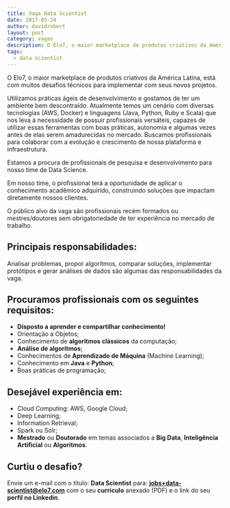 ```yaml
---
title: Vaga Data Scientist
date: 2017-05-24
author: davidrobert
layout: post
category: vagas
description: O Elo7, o maior marketplace de produtos criativos da América Latina, está com muitos desafios técnicos para implementar com seus novos projetos. Temos a seguinte vaga para o time da engenharia...
tags:
  - data scientist
---
```


O Elo7, o maior marketplace de produtos criativos da América Latina, está com muitos desafios técnicos para implementar com seus novos projetos.

Utilizamos práticas ágeis de desenvolvimento e gostamos de ter um ambiente bem descontraído. Atualmente temos um cenário com diversas tecnologias (AWS, Docker) e linguagens (Java, Python, Ruby e Scala) que nos leva à necessidade de possuir profissionais versáteis, capazes de utilizar essas ferramentas com boas práticas, autonomia e algumas vezes antes de elas serem amadurecidas no mercado. Buscamos profissionais para colaborar com a evolução e crescimento de nossa plataforma e infraestrutura.

Estamos a procura de profissionais de pesquisa e desenvolvimento para nosso time de Data Science.

Em nosso time, o profissional terá a oportunidade de aplicar o conhecimento acadêmico adquirido, construindo soluções que impactam diretamente nossos clientes.

O público alvo da vaga são profissionais recém formados ou mestres/doutores sem obrigatoriedade de ter experiência no mercado de trabalho.

## Principais responsabilidades:

Analisar problemas, propor algoritmos, comparar soluções, implementar protótipos e gerar análises de dados são algumas das responsabilidades da vaga.

## Procuramos profissionais com os seguintes requisitos:

- **Disposto a aprender e compartilhar conhecimento!**
- Orientação a Objetos;
- Conhecimento de **algoritmos clássicos** da computação;
- **Análise de algoritmos**;
- Conhecimentos de **Aprendizado de Máquina** (Machine Learning);
- Conhecimento em **Java** e **Python**;
- Boas práticas de programação;

## Desejável experiência em:

- Cloud Computing: AWS, Google Cloud;
- Deep Learning;
- Information Retrieval;
- Spark ou Solr;
- **Mestrado** ou **Doutorado** em temas associados a **Big Data**, **Inteligência Artificial** ou **Algoritmos**.

## Curtiu o desafio?

Envie um e-mail com o título: **Data Scientist** para: **jobs+data-scientist@elo7.com** com o seu **currículo** anexado (PDF) e o link do seu **perfil no Linkedin**.

